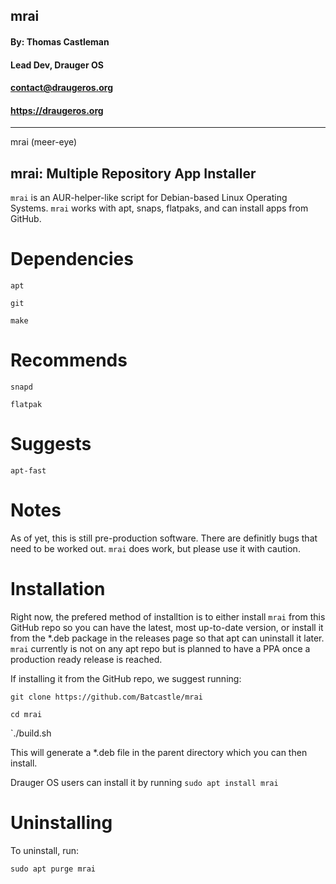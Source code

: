 ## **mrai** ##
#### By: Thomas Castleman 
#### Lead Dev, Drauger OS
#### <contact@draugeros.org>
#### https://draugeros.org
---
mrai (meer-eye) 

mrai: Multiple Repository App Installer
---

`mrai` is an AUR-helper-like script for Debian-based Linux Operating Systems. `mrai` works with apt, snaps, flatpaks, and can install apps from GitHub.

# Dependencies
  `apt`
  
  `git`
  
  `make`
  
# Recommends
  `snapd`
  
  `flatpak`
  
# Suggests
  `apt-fast`
  
  
# Notes
As of yet, this is still pre-production software. There are definitly bugs that need to be worked out. `mrai` does work, but please use it with caution.

# Installation
Right now, the prefered method of installtion is to either install `mrai` from this GitHub repo so you can have the latest, most up-to-date version, or install it from the \*.deb package in the releases page so that apt can uninstall it later. `mrai` currently is not on any apt repo but is planned to have a PPA once a production ready release is reached.

If installing it from the GitHub repo, we suggest running:

`git clone https://github.com/Batcastle/mrai`

`cd mrai`

`./build.sh

This will generate a \*.deb file in the parent directory which you can then install.

Drauger OS users can install it by running `sudo apt install mrai`

# Uninstalling
To uninstall, run:

  `sudo apt purge mrai`
